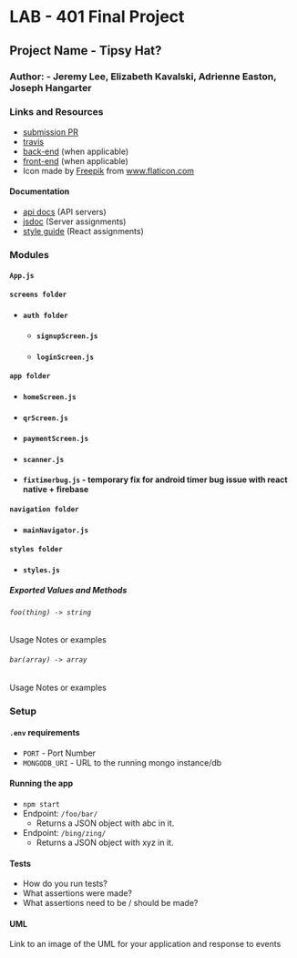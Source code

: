 # LAB - 401 Final Project

## Project Name - Tipsy Hat?

### Author: <Group Name Here> - Jeremy Lee, Elizabeth Kavalski, Adrienne Easton, Joseph Hangarter

### Links and Resources
* [submission PR](http://xyz.com)
* [travis](http://xyz.com)
* [back-end](http://xyz.com) (when applicable)
* [front-end](http://xyz.com) (when applicable)
* Icon made by [Freepik](https://www.flaticon.com/authors/freepik) from www.flaticon.com

#### Documentation
* [api docs](http://xyz.com) (API servers)
* [jsdoc](http://xyz.com) (Server assignments)
* [style guide](http://xyz.com) (React assignments)

### Modules
#### `App.js`
#### `screens folder`
  * #### `auth folder`
    * #### `signupScreen.js`
    * #### `loginScreen.js`
#### `app folder`
  * #### `homeScreen.js`
  * #### `qrScreen.js`
  * #### `paymentScreen.js`
  * #### `scanner.js`
  * #### `fixtimerbug.js` - temporary fix for android timer bug issue with react native + firebase
#### `navigation folder`
  * #### `mainNavigator.js`
#### `styles folder`
  * #### `styles.js`
  
##### Exported Values and Methods

###### `foo(thing) -> string`
Usage Notes or examples

###### `bar(array) -> array`
Usage Notes or examples

### Setup
#### `.env` requirements
* `PORT` - Port Number
* `MONGODB_URI` - URL to the running mongo instance/db

#### Running the app
* `npm start`
* Endpoint: `/foo/bar/`
  * Returns a JSON object with abc in it.
* Endpoint: `/bing/zing/`
  * Returns a JSON object with xyz in it.
  
#### Tests
* How do you run tests?
* What assertions were made?
* What assertions need to be / should be made?

#### UML
Link to an image of the UML for your application and response to events
